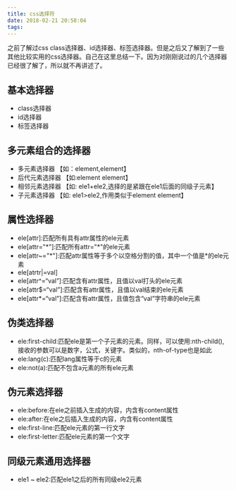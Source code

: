 ```yaml
---
title: css选择符
date: 2018-02-21 20:58:04
tags:
---
```

<p>之前了解过css class选择器、id选择器、标签选择器。但是之后又了解到了一些其他比较实用的css选择器。自己在这里总结一下。因为对刚刚说过的几个选择器已经很了解了，所以就不再讲述了。</p>
<h2>基本选择器</h2>
<ul>
<li>class选择器</li>
<li>id选择器</li>
<li>标签选择器</li>	
</ul>
<h2>多元素组合的选择器</h2>
<ul>
	<li>多元素选择器  【如：element,element】</li>
	<li>后代元素选择器  【如:element element】</li>
	<li>相邻元素选择器    【如: ele1+ele2,选择的是紧跟在ele1后面的同级子元素】</li>
	<li>子元素选择器     【如: ele1>ele2,作用类似于element element】</li>
</ul>
<h2>属性选择器</h2>
<ul>	
	<li>ele[attr]:匹配所有具有attr属性的ele元素</li>
	<li>ele[attr="*"]:匹配所有attr="*"的ele元素</li>
	<li>ele[attr~="*"]:匹配attr属性等于多个以空格分割的值，其中一个值是*的ele元素</li>
	<li>ele[atrtr|=val]</li>
	<li>ele[attr^=“val”]:匹配含有attr属性，且值以val打头的ele元素</li>
	<li>ele[attr$=“val”]:匹配含有attr属性，且值以val结束的ele元素</li>
	<li>ele[attr*=“val”]:匹配含有attr属性，且值包含“val”字符串的ele元素</li>
</ul>
<h2>伪类选择器</h2>
<ul>
	<li>ele:first-child:匹配ele是第一个子元素的元素。同样，可以使用:nth-child(),接收的参数可以是数字，公式，关键字。类似的，nth-of-type也是如此</li>
	<li>ele:lang(c):匹配lang属性等于c的元素</li>
	<li>ele:not(a):匹配不包含a元素的所有ele元素</li>
</ul>
<h2>伪元素选择器</h2>
<ul>
	<li>ele:before:在ele之前插入生成的内容，内含有content属性</li>
	<li>ele:after:在ele之后插入生成的内容，内含有content属性</li>
	<li>ele:first-line:匹配ele元素的第一行文字</li>
	<li>ele:first-letter:匹配ele元素的第一个文字</li>
</ul>
<h2>同级元素通用选择器</h2>
<ul>
	<li>ele1 ~ ele2:匹配ele1之后的所有同级ele2元素</li>
</ul>

